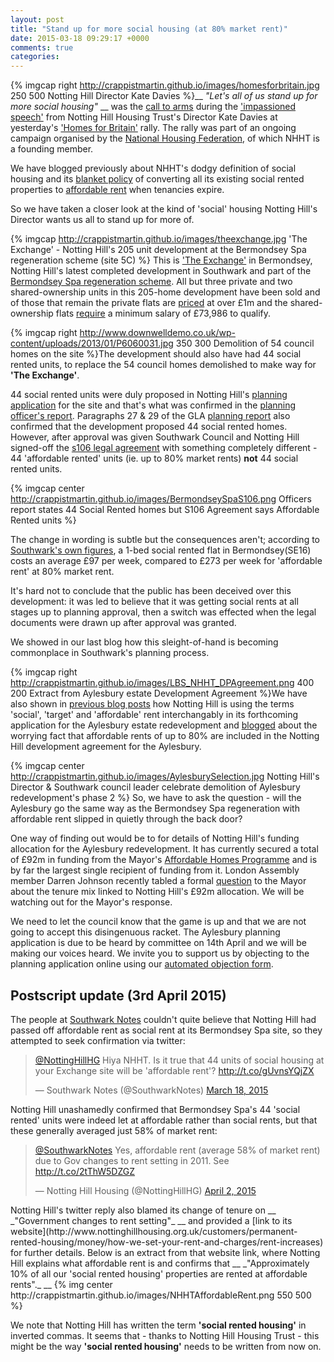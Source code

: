```yaml
---
layout: post
title: "Stand up for more social housing (at 80% market rent)"
date: 2015-03-18 09:29:17 +0000
comments: true
categories: 
---
```

{% imgcap right http://crappistmartin.github.io/images/homesforbritain.jpg 250 500 Notting Hill Director Kate Davies %}__ _"Let's all of us stand up for more social housing"_ __ was the [call to arms](https://twitter.com/NottingHillHG/status/577771553842167808) during the ['impassioned speech'](http://www.24dash.com/news/housing/2015-03-18-The-Homes-for-Britain-bus-relay-reaches-Westminister) from Notting Hill Housing Trust's Director Kate Davies at yesterday's ['Homes for Britain'](http://www.theguardian.com/society/2015/mar/17/london-housing-rally-protesters-gather-at-homes-for-britain-event) rally. The rally was part of an ongoing campaign organised by the [National Housing Federation](http://www.housing.org.uk/), of which NHHT is a founding member. 

We have blogged previously about NHHT's dodgy definition of social housing and its [blanket policy](http://www.nottinghillhousing.org.uk/customers/permanent-rented-housing/information-for-permanent-rented-housing-tenants/affordable-rent-update) of converting all its existing social rented properties to [affordable rent](http://www.theguardian.com/housing-network/2014/feb/03/affordable-housing-meaning-rent-social-housing) when tenancies expire.

So we have taken a closer look at the kind of 'social' housing Notting Hill's Director wants us all to stand up for more of. 
  
{% imgcap http://crappistmartin.github.io/images/theexchange.jpg 'The Exchange' - Notting Hill's 205 unit development at the Bermondsey Spa regeneration scheme (site 5C) %}
This is ['The Exchange'](http://www.the-exchange-london.com/) in Bermondsey, Notting Hill's latest completed development in Southwark and part of the [Bermondsey Spa regeneration scheme](http://www.southwark.gov.uk/info/200180/bermondsey_spa/1144/bermondsey_spa_masterplan).
All but three private and two shared-ownership units in this 205-home development have been sold and of those that remain the private flats are [priced](http://www.the-exchange-london.com/availability?tenure=TH) at over £1m and the shared-ownership flats [require](http://www.the-exchange-london.com/availability/so) a minimum salary of £73,986 to qualify. 
 
{% imgcap right http://www.downwelldemo.co.uk/wp-content/uploads/2013/01/P6060031.jpg 350 300 Demolition of 54 council homes on the site %}The development should also have had 44 social rented units, to replace the 54 council homes demolished to make way for __'The Exchange'__.

44 social rented units were duly proposed in Notting Hill's [planning application](http://planbuild.southwark.gov.uk/documents/?casereference=10/AP/3010&system=DC) for the site and that's what was confirmed in the [planning officer's report](http://planbuild.southwark.gov.uk/documents/?GetDocument=%7B%7B%7B!7lhb2IoB57lo6iUf2g/V0A==!%7D%7D%7D). Paragraphs 27 & 29 of the GLA [planning report](http://crappistmartin.github.io/images/GLABermondseySpaReport.pdf) also confirmed that the development proposed 44 social rented homes. However, after approval was given Southwark Council and Notting Hill signed-off the [s106 legal agreement](http://planbuild.southwark.gov.uk/documents/?GetDocument=%7B%7B%7B!v0IQJeAkBHGLkpIJJYfrTA==!%7D%7D%7D) with something completely different - 44 'affordable rented' units (ie. up to 80% market rents) __not__ 44 social rented units. 

{% imgcap center http://crappistmartin.github.io/images/BermondseySpaS106.png Officers report states 44 Social Rented homes but S106 Agreement says Affordable Rented units %}

The change in wording is subtle but the consequences aren't; according to [Southwark's own figures](http://www.southwark.gov.uk/download/downloads/id/11603/affordable_rent_study_december_2014_update), a 1-bed social rented flat in Bermondsey(SE16) costs an average £97 per week, compared to £273 per week for 'affordable rent' at 80% market rent.  

It's hard not to conclude that the public has been deceived over this development: it was led to believe that it was getting social rents at all stages up to planning approval, then a switch was effected when the legal documents were drawn up after approval was granted.

We showed in our last blog how this sleight-of-hand is becoming commonplace in Southwark's planning process. 

{% imgcap right http://crappistmartin.github.io/images/LBS_NHHT_DPAgreement.png 400 200 Extract from Aylesbury estate Development Agreement %}We have also shown in [previous blog posts](http://35percent.org/blog/2014/11/01/aylesbury-estate-planning-application/) how Notting Hill is using the terms 'social', 'target' and 'affordable' rent interchangably in its forthcoming application for the Aylesbury estate redevelopment and [blogged](http://35percent.org/blog/2015/03/10/affordable-rent-is-not-social/) about the worrying fact that affordable rents of up to 80% are included in the Notting Hill development agreement for the Aylesbury.   

{% imgcap center http://crappistmartin.github.io/images/AylesburySelection.jpg Notting Hill's Director & Southwark council leader celebrate demolition of Aylesbury redevelopment's phase 2 %}
So, we have to ask the question - will the Aylesbury go the same way as the Bermondsey Spa regeneration with affordable rent slipped in quietly through the back door? 

One way of finding out would be to for details of Notting Hill's funding allocation for the Aylesbury redevelopment. It has currently secured a total of £92m in funding from the Mayor's [Affordable Homes Programme](https://www.london.gov.uk/priorities/housing-land/increasing-housing-supply/affordable-homes-programme) and is by far the largest single recipient of funding from it. London Assembly member Darren Johnson recently tabled a formal [question](http://questions.london.gov.uk/QuestionSearch/searchclient/questions/question_281359) to the Mayor about the tenure mix linked to Notting Hill's £92m allocation. We will be watching out for the Mayor's response.


We need to let the council know that the game is up and that we are not going to accept this disingenuous racket. The Aylesbury planning application is due to be heard by committee on 14th April and we will be making our voices heard. We invite you to support us by objecting to the planning application online using our [automated objection form](http://commentform.herokuapp.com).

## Postscript update (3rd April 2015)
The people at [Southwark Notes](http://southwarknotes.wordpress.com) couldn't quite believe that Notting Hill had passed off affordable rent as social rent at its Bermondsey Spa site, so they attempted to seek confirmation via twitter:
<blockquote class="twitter-tweet" lang="en"><p><a href="https://twitter.com/NottingHillHG">@NottingHillHG</a> Hiya NHHT. Is it true that 44 units of social housing at your Exchange site will be &#39;affordable rent&#39;? <a href="http://t.co/gUvnsYQjZX">http://t.co/gUvnsYQjZX</a></p>&mdash; Southwark Notes (@SouthwarkNotes) <a href="https://twitter.com/SouthwarkNotes/status/578173781019111424">March 18, 2015</a></blockquote>
<script async src="//platform.twitter.com/widgets.js" charset="utf-8"></script>
Notting Hill unashamedly confirmed that Bermondsey Spa's 44 'social rented' units were indeed let at affordable rather than social rents, but that these generally averaged just 58% of market rent:
<blockquote class="twitter-tweet" data-conversation="none" data-cards="hidden" lang="en"><p><a href="https://twitter.com/SouthwarkNotes">@SouthwarkNotes</a> Yes, affordable rent (average 58% of market rent) due to Gov changes to rent setting in 2011. See <a href="http://t.co/2tThW5DZGZ">http://t.co/2tThW5DZGZ</a></p>&mdash; Notting Hill Housing (@NottingHillHG) <a href="https://twitter.com/NottingHillHG/status/583639651702943744">April 2, 2015</a></blockquote>
<script async src="//platform.twitter.com/widgets.js" charset="utf-8"></script>
Notting Hill's twitter reply also blamed its change of tenure on __ _"Government changes to rent setting"_ __ and provided a [link to its website](http://www.nottinghillhousing.org.uk/customers/permanent-rented-housing/money/how-we-set-your-rent-and-charges/rent-increases) for further details. Below is an extract from that website link, where Notting Hill explains what affordable rent is and confirms that __ _"Approximately 10% of all our 'social rented housing' properties are rented at affordable rents"._ __  
{% img center http://crappistmartin.github.io/images/NHHTAffordableRent.png 550 500 %}

We note that Notting Hill has written the term __'social rented housing'__ in inverted commas. It seems that - thanks to Notting Hill Housing Trust - this might be the way __'social rented housing'__ needs to be written from now on. 


